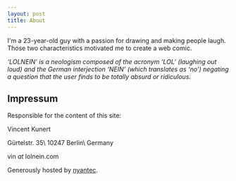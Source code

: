 ```yaml
---
layout: post
title: About
---
```


I'm a 23-year-old guy with a passion for drawing and making people laugh. Those two characteristics motivated me to create a web comic.

*‘LOLNEIN’ is a neologism composed of the acronym ‘LOL’ (laughing out loud) and the German interjection ‘NEIN’ (which translates as ‘no’) negating a question that the user finds to be totally absurd or ridiculous.*

## Impressum

Responsible for the content of this site:

Vincent Kunert

Gürtelstr. 35\\
10247 Berlin\\
Germany

vin *at* lolnein.com

Generously hosted by [nyantec](https://nyantec.com/).
